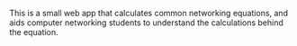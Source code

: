 This is a small web app that calculates common networking equations, and aids computer networking students to understand the calculations behind the equation. 
